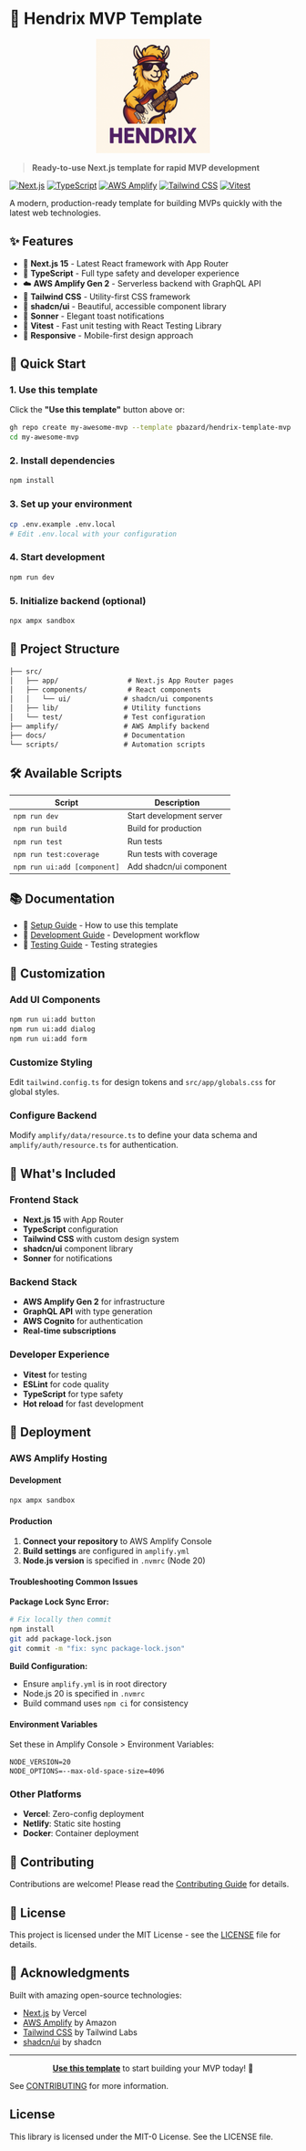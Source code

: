 # 🚀 Hendrix MVP Template

<div align="center">
  <img src="public/logo.png" alt="Hendrix MVP Template Logo" width="200" height="200">
</div>

> **Ready-to-use Next.js template for rapid MVP development**

[![Next.js](https://img.shields.io/badge/Next.js-15-black?logo=next.js)](https://nextjs.org/)
[![TypeScript](https://img.shields.io/badge/TypeScript-5.6-blue?logo=typescript)](https://www.typescriptlang.org/)
[![AWS Amplify](https://img.shields.io/badge/AWS_Amplify-Gen2-orange?logo=amazonaws)](https://aws.amazon.com/amplify/)
[![Tailwind CSS](https://img.shields.io/badge/Tailwind_CSS-3.4-38B2AC?logo=tailwind-css)](https://tailwindcss.com/)
[![Vitest](https://img.shields.io/badge/Vitest-3.2-green?logo=vitest)](https://vitest.dev/)

A modern, production-ready template for building MVPs quickly with the latest web technologies.

## ✨ Features

- 🎯 **Next.js 15** - Latest React framework with App Router
- 🔷 **TypeScript** - Full type safety and developer experience
- ☁️ **AWS Amplify Gen 2** - Serverless backend with GraphQL API
- 🎨 **Tailwind CSS** - Utility-first CSS framework
- 🧩 **shadcn/ui** - Beautiful, accessible component library
- 🍞 **Sonner** - Elegant toast notifications
- 🧪 **Vitest** - Fast unit testing with React Testing Library
- 📱 **Responsive** - Mobile-first design approach

## 🚀 Quick Start

### 1. Use this template

Click the **"Use this template"** button above or:

```bash
gh repo create my-awesome-mvp --template pbazard/hendrix-template-mvp
cd my-awesome-mvp
```

### 2. Install dependencies

```bash
npm install
```

### 3. Set up your environment

```bash
cp .env.example .env.local
# Edit .env.local with your configuration
```

### 4. Start development

```bash
npm run dev
```

### 5. Initialize backend (optional)

```bash
npx ampx sandbox
```

## 📁 Project Structure

```
├── src/
│   ├── app/                 # Next.js App Router pages
│   ├── components/          # React components
│   │   └── ui/             # shadcn/ui components
│   ├── lib/                # Utility functions
│   └── test/               # Test configuration
├── amplify/                # AWS Amplify backend
├── docs/                   # Documentation
└── scripts/                # Automation scripts
```

## 🛠️ Available Scripts

| Script | Description |
|--------|-------------|
| `npm run dev` | Start development server |
| `npm run build` | Build for production |
| `npm run test` | Run tests |
| `npm run test:coverage` | Run tests with coverage |
| `npm run ui:add [component]` | Add shadcn/ui component |

## 📚 Documentation

- 📖 [Setup Guide](TEMPLATE-SETUP.md) - How to use this template
- 🔧 [Development Guide](docs/DEVELOPMENT.md) - Development workflow
- 🧪 [Testing Guide](docs/TESTING.md) - Testing strategies

## 🎨 Customization

### Add UI Components

```bash
npm run ui:add button
npm run ui:add dialog
npm run ui:add form
```

### Customize Styling

Edit `tailwind.config.ts` for design tokens and `src/app/globals.css` for global styles.

### Configure Backend

Modify `amplify/data/resource.ts` to define your data schema and `amplify/auth/resource.ts` for authentication.

## 🌟 What's Included

### Frontend Stack
- **Next.js 15** with App Router
- **TypeScript** configuration
- **Tailwind CSS** with custom design system
- **shadcn/ui** component library
- **Sonner** for notifications

### Backend Stack
- **AWS Amplify Gen 2** for infrastructure
- **GraphQL API** with type generation
- **AWS Cognito** for authentication
- **Real-time subscriptions**

### Developer Experience
- **Vitest** for testing
- **ESLint** for code quality
- **TypeScript** for type safety
- **Hot reload** for fast development

## 🚀 Deployment

### AWS Amplify Hosting

#### Development
```bash
npx ampx sandbox
```

#### Production
1. **Connect your repository** to AWS Amplify Console
2. **Build settings** are configured in `amplify.yml`
3. **Node.js version** is specified in `.nvmrc` (Node 20)

#### Troubleshooting Common Issues

**Package Lock Sync Error:**
```bash
# Fix locally then commit
npm install
git add package-lock.json
git commit -m "fix: sync package-lock.json"
```

**Build Configuration:**
- Ensure `amplify.yml` is in root directory
- Node.js 20 is specified in `.nvmrc`
- Build command uses `npm ci` for consistency

#### Environment Variables
Set these in Amplify Console > Environment Variables:
```
NODE_VERSION=20
NODE_OPTIONS=--max-old-space-size=4096
```

### Other Platforms
- **Vercel**: Zero-config deployment
- **Netlify**: Static site hosting  
- **Docker**: Container deployment

## 🤝 Contributing

Contributions are welcome! Please read the [Contributing Guide](CONTRIBUTING.md) for details.

## 📄 License

This project is licensed under the MIT License - see the [LICENSE](LICENSE) file for details.

## 🙏 Acknowledgments

Built with amazing open-source technologies:
- [Next.js](https://nextjs.org/) by Vercel
- [AWS Amplify](https://aws.amazon.com/amplify/) by Amazon
- [Tailwind CSS](https://tailwindcss.com/) by Tailwind Labs
- [shadcn/ui](https://ui.shadcn.com/) by shadcn

---

<div align="center">

**[Use this template](https://github.com/pbazard/hendrix-template-mvp/generate)** to start building your MVP today! 🚀

</div>

See [CONTRIBUTING](CONTRIBUTING.md#security-issue-notifications) for more information.

## License

This library is licensed under the MIT-0 License. See the LICENSE file.